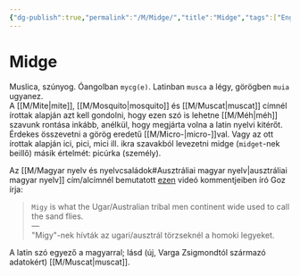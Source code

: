 ```yaml
---
{"dg-publish":true,"permalink":"/M/Midge/","title":"Midge","tags":["Englishtexttranslated"],"created":"2023-10-21T04:26","updated":"2024-02-08T07:11"}
---
```



# Midge

Muslica, szúnyog. Óangolban `mycg(e)`. Latinban `musca` a légy, görögben `muia` ugyanez.  
A [[M/Mite\|mite]], [[M/Mosquito\|mosquito]] és [[M/Muscat\|muscat]] címnél írottak alapján azt kell gondolni, hogy ezen szó is lehetne [[M/Méh\|méh]] szavunk rontása inkább, anélkül, hogy megjárta volna a latin nyelvi kitérőt. Érdekes összevetni a görög eredetű [[M/Micro-\|micro-]]val. Vagy az ott írottak alapján ici, pici, mici ill. ikra szavakból levezetni midge (`midget`-nek beillő) másik értelmét: picúrka (személy).  

Az [[M/Magyar nyelv és nyelvcsaládok#Ausztráliai magyar nyelv\|ausztráliai magyar nyelv]] cím/alcímnél bemutatott [ezen](https://youtu.be/EnJ_qFgkdZ8) videó kommentjeiben író Goz írja:  
> `Migy` is what the Ugar/Australian tribal men continent wide used to call the sand flies.  
> —  
> "Migy"-nek hívták az ugari/ausztrál törzseknél a homoki legyeket.  

A latin szó egyező a magyarral; lásd (új, Varga Zsigmondtól származó adatokért) [[M/Muscat\|muscat]].  